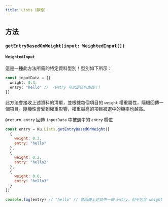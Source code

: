 ```yaml
---
title: Lists（靜態）
---
```


## 方法

### `getEntryBasedOnWeight(input: WeightedInput[])`

#### `WeightedInput`

這是一種此方法所需的特定資料型別！型別如下所示：

```typescript
const inputData = [{
  weight: 0.3,
  entry: "hello" // （entry 可以是任何東西！）
}]
```

此方法會接收上述資料的清單，並根據每個項目的 `weight` 權重屬性，隨機回傳一個項目。隨機性會受到權重影響，權重越高的項目被選中的機率也越高。

`@return entry` 回傳 `inputData` 中被選中的 `entry` 欄位

```javascript
const entry = Ku.Lists.getEntryBasedOnWeight([
  {
    weight: 0.3,
    entry: "hello"
  },
  {
    weight: 0.2,
    entry: "hello2"
  },
  {
    weight: 0.6,
    entry: "hello3" 
  }
])

console.log(entry) // "hello" // 會回傳上述其中一個 entry，但不包含 weight
```